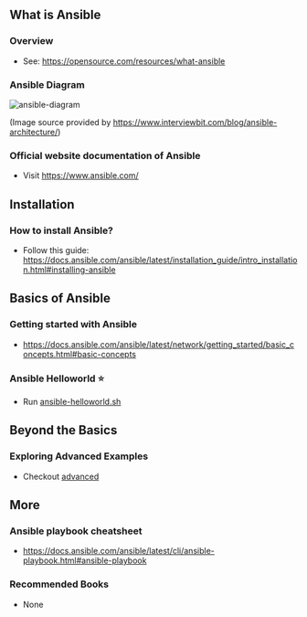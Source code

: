## What is Ansible

### Overview

- See: https://opensource.com/resources/what-ansible

### Ansible Diagram

![ansible-diagram](https://www.interviewbit.com/blog/wp-content/uploads/2022/06/Why-use-Ansible-768x449.png)

(Image source provided by https://www.interviewbit.com/blog/ansible-architecture/)

### Official website documentation of Ansible

- Visit https://www.ansible.com/

## Installation

### How to install Ansible?

- Follow this guide: https://docs.ansible.com/ansible/latest/installation_guide/intro_installation.html#installing-ansible

## Basics of Ansible

### Getting started with Ansible

- https://docs.ansible.com/ansible/latest/network/getting_started/basic_concepts.html#basic-concepts

### Ansible Helloworld ⭐

- Run [ansible-helloworld.sh](./basic/helloworld/ansible-helloworld.sh)

## Beyond the Basics

### Exploring Advanced Examples

- Checkout [advanced](./advanced/)

## More

### Ansible playbook cheatsheet

- https://docs.ansible.com/ansible/latest/cli/ansible-playbook.html#ansible-playbook

### Recommended Books

- None
